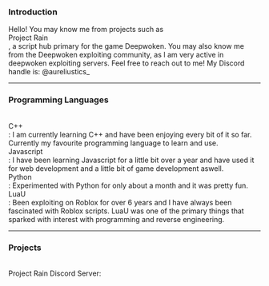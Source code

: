 ### Introduction
Hello! You may know me from projects such as <br>Project Rain</br>, a script hub primary for the game Deepwoken. You may also know me from the Deepwoken exploiting community, as I am very active in deepwoken exploiting servers.
Feel free to reach out to me! My Discord handle is: @aureliustics_

<hr>

### Programming Languages
<br>C++</br>: I am currently learning C++ and have been enjoying every bit of it so far. Currently my favourite programming language to learn and use.
<br>Javascript</br>: I have been learning Javascript for a little bit over a year and have used it for web development and a little bit of game development aswell.
<br>Python</br>: Experimented with Python for only about a month and it was pretty fun.
<br>LuaU</br>: Been exploiting on Roblox for over 6 years and I have always been fascinated with Roblox scripts. LuaU was one of the primary things that sparked with interest with programming and reverse engineering.

<hr>

### Projects
<br>Project Rain Discord Server:</br>
<a href=“https://discord.com/invite/5BrG3h4zEE”>


<!--
**Aureliustics/Aureliustics** is a ✨ _special_ ✨ repository because its `README.md` (this file) appears on your GitHub profile.

Here are some ideas to get you started:

- 🔭 I’m currently working on ...
- 🌱 I’m currently learning ...
- 👯 I’m looking to collaborate on ...
- 🤔 I’m looking for help with ...
- 💬 Ask me about ...
- 📫 How to reach me: ...
- 😄 Pronouns: ...
- ⚡ Fun fact: ...
-->

